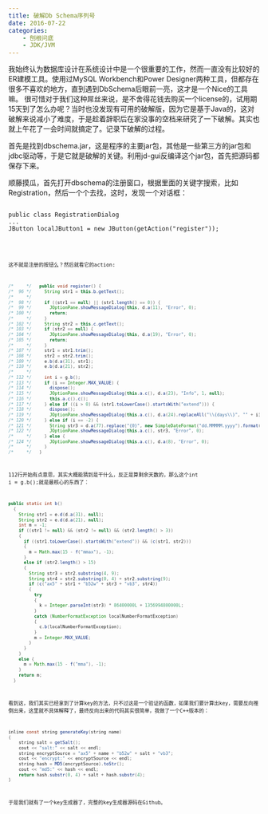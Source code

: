 ```yaml
---
title: 破解Db Schema序列号
date: 2016-07-22
categories:  
    - 刨根问底
    - JDK/JVM
---
```

我始终认为数据库设计在系统设计中是一个很重要的工作，然而一直没有比较好的ER建模工具。使用过MySQL Workbench和Power Designer两种工具，但都存在很多不喜欢的地方，直到遇到DbSchema后眼前一亮，这才是一个Nice的工具嘛。
很可惜对于我们这种屌丝来说，是不舍得花钱去购买一个license的，试用期15天到了怎么办呢？当时也没发现有可用的破解版，因为它是基于Java的，这对破解来说减小了难度，于是趁着辞职后在家没事的空档来研究了一下破解。其实也就上午花了一会时间就搞定了。记录下破解的过程。
<!--more-->
首先是找到dbschema.jar，这是程序的主要jar包，其他是一些第三方的jar包和jdbc驱动等，于是它就是破解的关键。利用jd-gui反编译这个jar包，首先把源码都保存下来。

顺藤摸瓜，首先打开dbschema的注册窗口，根据里面的关键字搜索，比如Registration，然后一个个去找，这时，发现一个对话框：
<pre>
<code class="java">
public class RegistrationDialog
...
JButton localJButton1 = new JButton(getAction("register"));
<code>
</pre>
这不就是注册的按钮么？然后就看它的action:
```java
/*     */   public void register() {
/*  96 */     String str1 = this.b.getText();
/*     */     
/*  98 */     if ((str1 == null) || (str1.length() == 0)) {
/*  99 */       JOptionPane.showMessageDialog(this, d.a(11), "Error", 0);
/* 100 */       return;
/*     */     }
/* 102 */     String str2 = this.c.getText();
/* 103 */     if (str2 == null) {
/* 104 */       JOptionPane.showMessageDialog(this, d.a(19), "Error", 0);
/* 105 */       return;
/*     */     }
/* 107 */     str1 = str1.trim();
/* 108 */     str2 = str2.trim();
/* 109 */     e.b(d.a(31), str1);
/* 110 */     e.b(d.a(21), str2);
/*     */     
/* 112 */     int i = g.b();
/* 113 */     if (i == Integer.MAX_VALUE) {
/* 114 */       dispose();
/* 115 */       JOptionPane.showMessageDialog(this.a.c(), d.a(23), "Info", 1, null);
/* 116 */       this.a.c().c();
/* 117 */     } else if ((i > 0) && (str1.toLowerCase().startsWith("extend"))) {
/* 118 */       dispose();
/* 119 */       JOptionPane.showMessageDialog(this.a.c(), d.a(24).replaceAll("\\{days\\}", "" + i), "Info", 1, null);
/* 120 */     } else if (i == -2) {
/* 121 */       String str3 = d.a(77).replace("{0}", new SimpleDateFormat("dd.MMMMM.yyyy").format(new Date(g.c())));
/* 122 */       JOptionPane.showMessageDialog(this.a.c(), str3, "Error", 0);
/*     */     } else {
/* 124 */       JOptionPane.showMessageDialog(this.a.c(), d.a(8), "Error", 0);
/*     */     }
/*     */   }
```
112行开始有点意思，其实大概能猜到是干什么，反正是算剩余天数的，那么这个int i = g.b();就是最核心的东西了：
```java
public static int b()
  {
    String str1 = e.d(d.a(31), null);
    String str2 = e.d(d.a(21), null);
    int m = -1;
    if ((str1 != null) && (str2 != null) && (str2.length() > 3))
    {
      if ((str1.toLowerCase().startsWith("extend")) && (c(str1, str2)))
      {
        m = Math.max(15 - f("mmax"), -1);
      }
      else if (str2.length() > 15)
      {
        String str3 = str2.substring(4, 9);
        String str4 = str2.substring(0, 4) + str2.substring(9);
        if (c("ax5" + str1 + "b52w" + str3 + "vb3", str4))
        {
          try
          {
            k = Integer.parseInt(str3) * 86400000L + 1356994800000L;
          }
          catch (NumberFormatException localNumberFormatException)
          {
            c.b(localNumberFormatException);
          }
          m = Integer.MAX_VALUE;
        }
      }
    }
    else {
      m = Math.max(15 - f("mma"), -1);
    }
    return m;
  }
```
看到这，我们其实已经拿到了计算key的方法，只不过这是一个验证的函数，如果我们要计算出key，需要反向推倒出来，这里就不具体解释了，最终反向出来的代码其实很简单，我做了一个C++版本的：
```java
inline const string generateKey(string name)
{
    string salt = getSalt();
    cout << "salt:" << salt << endl;
    string encryptSource = "ax5" + name + "b52w" + salt + "vb3";
    cout << "encrypt:" << encryptSource << endl;
    string hash = MD5(encryptSource).toStr();
    cout << "md5:" << hash << endl;
    return hash.substr(0, 4) + salt + hash.substr(4);
}
```
于是我们就有了一个key生成器了，完整的key生成器源码在Github。
